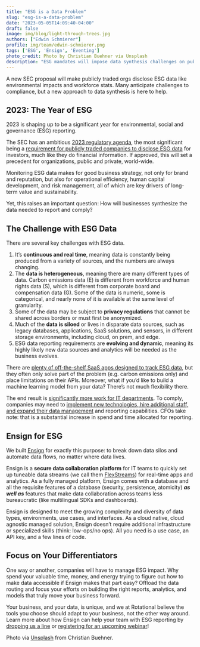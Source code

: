 ```yaml
---
title: "ESG is a Data Problem"
slug: "esg-is-a-data-problem"
date: "2023-05-05T14:09:40-04:00"
draft: false
image: img/blog/light-through-trees.jpg
authors: ["Edwin Schmierer"]
profile: img/team/edwin-schmierer.png
tags: ['ESG', 'Ensign', 'Eventing']
photo_credit: Photo by Christian Buehner via Unsplash
description: "ESG mandates will impose data synthesis challenges on publicly traded companies. Ensign -- a secure data collaboration platform -- is poised to help."
---
```


A new SEC proposal will make publicly traded orgs disclose ESG data like environmental impacts and workforce stats. Many anticipate challenges to compliance, but a new approach to data synthesis is here to help.

<!--more-->

## 2023: The Year of ESG

2023 is shaping up to be a significant year for environmental, social and governance (ESG) reporting.

The SEC has an ambitious [2023 regulatory agenda](https://www.reginfo.gov/public/do/eAgendaMain?operation=OPERATION_GET_AGENCY_RULE_LIST&currentPub=true&agencyCode&showStage=active&agencyCd=3235), the most significant being a [requirement for publicly traded companies to disclose ESG data](https://www.acaglobal.com/insights/sec-plans-finalize-esg-related-rules-2023) for investors, much like they do financial information. If approved, this will set a precedent for organizations, public and private, world-wide.

Monitoring ESG data makes for good business strategy, not only for brand and reputation, but also for operational efficiency, human capital development, and risk management, all of which are key drivers of long-term value and sustainability.

Yet, this raises an important question: How will businesses synthesize the data needed to report and comply?

## The Challenge with ESG Data

There are several key challenges with ESG data.

1.  It’s **continuous and real time**, meaning data is constantly being produced from a variety of sources, and the numbers are always changing.
2. The **data is heterogeneous**, meaning there are many different types of data. Carbon emissions data (E) is different from workforce and human rights data (S), which is different from corporate board and compensation data (G). Some of the data is numeric, some is categorical, and nearly none of it is available at the same level of granularity.
3. Some of the data may be subject to **privacy regulations** that cannot be shared across borders or must first be anonymized.
4. Much of the **data is siloed** or lives in disparate data sources, such as legacy databases, applications, SaaS solutions, and sensors, in different storage environments, including cloud, on prem, and edge.
5. ESG data reporting requirements are **evolving and dynamic**, meaning its highly likely new data sources and analytics will be needed as the business evolves.

There are [plenty of off-the-shelf SaaS apps designed to track ESG data](https://www.capterra.com/sustainability-software/), but they often only solve part of the problem (e.g. carbon emissions only) and place limitations on their APIs. Moreover, what if you’d like to build a machine learning model from your data? There’s not much flexibility there.

The end result is [significantly more work for IT departments](https://www.itbrew.com/stories/2023/03/16/proposed-data-driven-esg-reporting-regulations-may-lead-to-more-work-for-it-departments). To comply, companies may need to [implement new technologies, hire additional staff, and expand their data management](https://www.compact.nl/en/articles/mastering-the-esg-reporting-and-data-challenges/) and reporting capabilities. CFOs take note: that is a substantial increase in spend and time allocated for reporting.

## Ensign for ESG

We built [Ensign](https://rotational.io/ensign/) for exactly this purpose: to break down data silos and automate data flows, no matter where data lives.

Ensign is a **secure data collaboration platform** for IT teams to quickly set up tuneable data streams (we call them [FlexStreams](https://rotational.io/blog/mastering-the-art-of-data-freshness/)) for real-time apps and analytics. As a fully managed platform, Ensign comes with a database and all the requisite features of a database (security, persistence, atomicity) ***as well as*** features that make data collaboration across teams less bureaucratic (like multilingual SDKs and dashboards).

Ensign is designed to meet the growing complexity and diversity of data types, environments, use cases, and interfaces. As a cloud native, cloud agnostic managed solution, Ensign doesn’t require additional infrastructure or specialized skills  (think: low-ops/no ops). All you need is a use case, an API key, and a few lines of code.

## Focus on Your Differentiators

One way or another, companies will have to manage ESG impact. Why spend your valuable time, money, and energy trying to figure out how to make data accessible if Ensign makes that part easy? Offload the data routing and focus your efforts on building the right reports, analytics, and models that truly move your business forward.

Your business, and your data, is unique, and we at Rotational believe the tools you choose should adapt to your business, not the other way around. Learn more about how Ensign can help your team with ESG reporting by [dropping us a line](https://rotational.io/contact/) or [registering for an upcoming webinar](https://rotational.io)!


Photo via [Unsplash](https://unsplash.com/photos/SquQa9FdmOg) from Christian Buehner.

